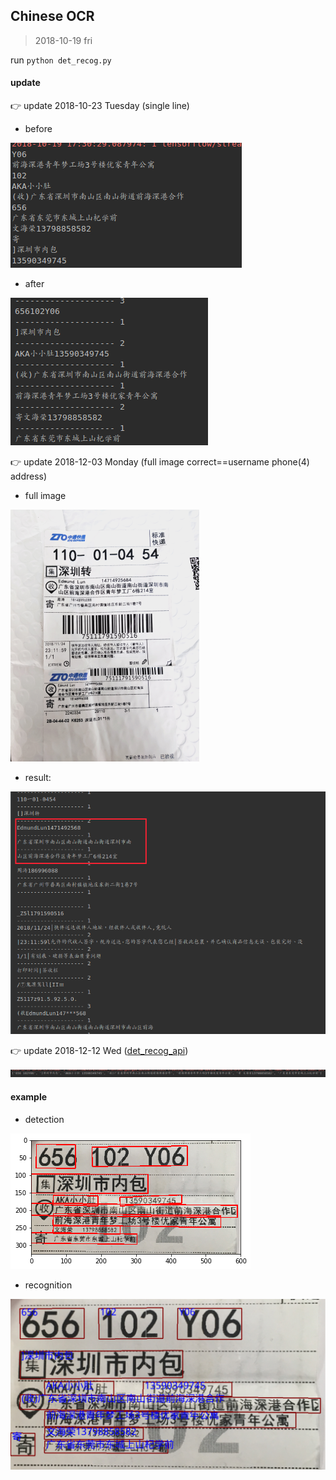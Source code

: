 ## Chinese OCR
> 2018-10-19 fri


run `python det_recog.py`

#### update
:point_right: update 2018-10-23 Tuesday (single line)

- before

![](./outputs/res001.png)

- after

![](./outputs/res_001_u.png)

:point_right: update  2018-12-03 Monday (full image correct==username phone(4) address)

- full image

![source image](./images/full_img.png)

- result:

![result](./outputs/full_img_rec_res.png)

:point_right: update 2018-12-12 Wed ([det_recog_api](./det_recog_api.py))

![det rec api](./outputs/det_reco_api_res.png)


#### example

- detection

![](./outputs/detect001.png)

- recognition

![](./outputs/recog001.png)
